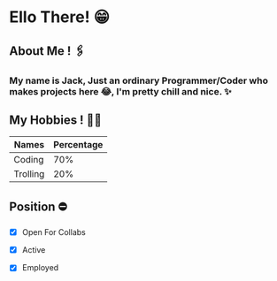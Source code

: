 # Ello There! 😁

## About Me ! 🖇️

### My name is Jack, Just an ordinary Programmer/Coder who makes projects here 😂, I'm pretty chill and nice. ✨

## My Hobbies ! 🏴‍☠️

Names | Percentage
------------ | -------------
Coding | 70%
Trolling | 20%

## Position ⛔

 - [x] Open For Collabs 

 - [x] Active

 - [x] Employed

